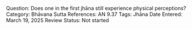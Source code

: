 Question: Does one in the first jhāna still experience physical perceptions?
Category: Bhāvana
Sutta References: AN 9.37
Tags: Jhāna
Date Entered: March 19, 2025
Review Status: Not started